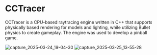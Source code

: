 # CCTracer
CCTracer is a CPU-based raytracing engine written in C++ that supports physically based rendering for models and lighting, while utilizing Bullet physics to create gameplay. The engine was used to develop a pinball game.

![capture_2025-03-24_19-04-30](https://github.com/user-attachments/assets/9f8fd84a-c61c-463f-a495-22180d00293d)
![capture_2025-03-25_13-55-28](https://github.com/user-attachments/assets/a74f8bd3-2742-4f85-a63f-83903cde7f85)
